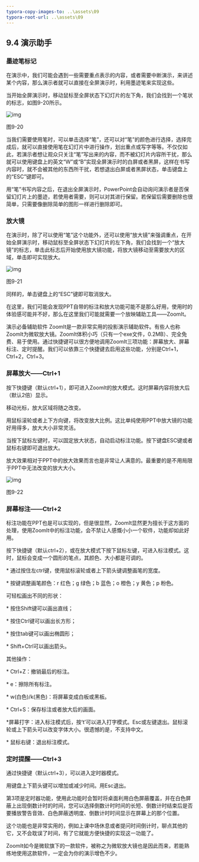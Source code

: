 ```yaml
---
typora-copy-images-to: ..\assets\09
typora-root-url: ..\assets\09
---
```


## **9.4**  **演示助手**

### **墨迹笔标记**

在演示中，我们可能会遇到一些需要重点表示的内容，或者需要中断演示，来讲述某个内容，那么演示者就可以直接在全屏演示时，利用墨迹笔来实现这些。

当开始全屏演示时，移动鼠标至全屏状态下幻灯片的左下角，我们会找到一个笔状的标志，如图9-20所示。

![img](/../../第九章演示之道.files/image020.jpg)

图9-20

当我们需要使用笔时，可以单击选择“笔”，还可以对“笔”的颜色进行选择，选择完成后，就可以直接使用笔在幻灯片中进行操作，划出重点或写字等等。不仅仅如此，若演示者想让观众只关注“笔”写出来的内容，而不被幻灯片内容所干扰，那么就可以使用键盘上的英文“W”或“B”实现全屏演示时的白屏或者黑屏，这样在书写内容时，就不会被其他的东西所干扰，若想退出白屏或者黑屏状态，单击键盘上的“ESC”键即可。

用“笔”书写内容之后，在退出全屏演示时，PowerPoint会自动询问演示者是否保留幻灯片上的墨迹，若使用者需要，则可以对其进行保留。若保留后需要删除也很简单，只需要像删除简单的图形一样进行删除即可。

### **放大镜**

在演示时，除了可以使用“笔”这个功能外，还可以使用“放大镜”来强调重点，在开始全屏演示时，移动鼠标至全屏状态下幻灯片的左下角，我们会找到一个“放大镜”的标志，单击此标志后开始使用放大镜功能，将放大镜移动至需要放大的区域，单击即可实现放大。

![img](/../../第九章演示之道.files/image021.jpg)

图9-21

同样的，单击键盘上的“ESC”键即可取消放大。

在这里，我们可能会发现PPT自带的标注和放大功能可能不是那么好用，使用时的体验感可能并不好，那么在这里我们可能就需要一个放映辅助工具——ZoomIt。

演示必备辅助软件 ZoomIt是一款非常实用的投影演示辅助软件。有些人也称ZoomIt为微软放大镜。ZoomIt体积小巧（只有一个exe文件，0.2MB）、完全免费、易于使用。通过快捷键可以很方便地调用ZoomIt三项功能：屏幕放大、屏幕标注、定时提醒。我们可以依靠三个快捷键去启用这些功能，分别是Ctrl+1，Ctrl+2，Ctrl+3。

### **屏幕放大——Ctrl+1**

按下快捷键（默认ctrl+1），即可进入ZoomIt的放大模式。这时屏幕内容将放大后（默认2倍）显示。

移动光标，放大区域将随之改变。

用鼠标滚轮或者上下方向键，将改变放大比例。这比单纯使用PPT中放大镜的功能好用得多，放大大小非常灵活。

当按下鼠标左键时，可以固定放大状态，自动启动标注功能。按下键盘ESC键或者鼠标右键即可退出放大。

放大效果相对于PPT中的放大效果而言也是非常让人满意的。最重要的是不用局限于PPT中无法改变的放大大小。

![img](/../../第九章演示之道.files/image022.jpg)

图9-22

### **屏幕标注——Ctrl+2**

标注功能在PPT也是可以实现的，但是很显然，ZoomIt显然更为擅长于这方面的处理，使用ZoomIt中的标注功能，会不禁让人感慨小小一个软件，功能却如此好用。

按下快捷键（默认ctrl+2），或在放大模式下按下鼠标左键，可进入标注模式。这时，鼠标会变成一个圆形的笔点，其颜色、大小都是可调的。

\* 通过按住左ctrl键，使用鼠标滚轮或者上下箭头键调整画笔的宽度。

\* 按键调整画笔颜色：r 红色；g 绿色；b 蓝色；o 橙色；y 黄色；p 粉色。

可轻松画出不同的形状：

\* 按住Shift键可以画出直线；

\* 按住Ctrl键可以画出长方形；

\* 按住tab键可以画出椭圆形；

\* Shift+Ctrl可以画出箭头。

其他操作：

\* Ctrl+Z：撤销最后的标注。

\* e：擦除所有标注。

\* w(白色)/k(黑色)：将屏幕变成白板或黑板。

\* Ctrl+S：保存标注或者放大后的画面。

*屏幕打字：进入标注模式后，按‘t’可以进入打字模式。Esc或左键退出。鼠标滚轮或上下箭头可以改变字体大小。很遗憾的是，不支持中文。

\* 鼠标右键：退出标注模式。

### **定时提醒——Ctrl+3**

通过快捷键（默认ctrl+3），可以进入定时器模式。

用键盘上下箭头键可以增加或减少时间。用Esc退出。

第3项是定时器功能，使用此功能时会暂时将桌面利用白色屏蔽覆盖，并在白色屏蔽上出现倒数计时的时间，您可以选择倒数计时时间的长短、倒数计时结束后是否要播放警告音效、白色屏蔽透明度、倒数计时时间显示在屏幕上的那个位置。

这个功能也是非常实用的，例如上课中场休息或者提问时间倒计时，聊点其他的它，又不会耽误了时间，有了它就能方便快捷的实现这一功能了。

ZoomIt如今是微软旗下的一款软件，被称之为微软放大镜也是因此而来，若能熟练地使用这款软件，一定会为你的演示增色不少。